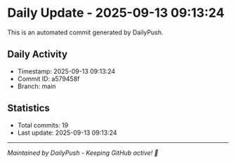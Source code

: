 # Daily Update - 2025-09-13 09:13:24

This is an automated commit generated by DailyPush.

## Daily Activity
- Timestamp: 2025-09-13 09:13:24
- Commit ID: a579458f
- Branch: main

## Statistics
- Total commits: 19
- Last update: 2025-09-13 09:13:24

---
*Maintained by DailyPush - Keeping GitHub active! 🚀*
